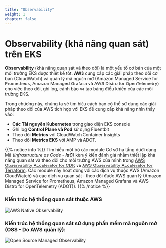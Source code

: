 ```yaml
---
title: "Observability"
weight: 1
chapter: false
---
```


# Observability (khả năng quan sát) trên EKS

**Observability** (khả năng quan sát và theo dõi)  là một yếu tố cơ bản của một môi trường EKS được thiết kế tốt. **AWS** cung cấp các giải pháp theo dõi cơ bản (CloudWatch) và quản lý mã nguồn mở (Amazon Managed Service for Prometheus, Amazon Managed Grafana và AWS Distro for OpenTelemetry) cho việc theo dõi, ghi log, cảnh báo và tạo bảng điều khiển của các môi trường EKS.

Trong chương này, chúng ta sẽ tìm hiểu cách bạn có thể sử dụng các giải pháp theo dõi của AWS tích hợp với EKS để cung cấp khả năng nhìn thấy vào:

- **Các Tài nguyên Kubernetes** trong giao diện EKS console
- Ghi log **Control Plane và Pod** sử dụng Fluentbit
- Theo dõi **Metrics** với CloudWatch Container Insights
- Theo dõi **Metrics EKS** với AMP và ADOT.

{{% notice info %}}
Tìm hiểu một bộ các module Cơ sở hạ tầng dưới dạng Mã _(Infrastructure as Code - **IaC**)_ kèm ý kiến đánh giá nhằm thiết lập khả năng quan sát và theo dõi cho môi trường AWS của mình trong [AWS Observability Accelerator for CDK](https://aws-observability.github.io/cdk-aws-observability-accelerator/) và [AWS Observability Accelerator for Terraform](https://aws-observability.github.io/terraform-aws-observability-accelerator/). Các module này hoạt động với các dịch vụ thuộc AWS (Amazon CloudWatch) và các dịch vụ quan sát - theo dõi được AWS quản lý (Amazon Managed Service for Prometheus, Amazon Managed Grafana và AWS Distro for OpenTelemetry (ADOT)).
{{% /notice %}}

### Kiến trúc hệ thống quan sát thuộc AWS
![AWS Native Observability](/images/home/cloud-native-obs-architecture.webp)

### Kiến trúc hệ thống quan sát sử dụng phần mềm mã nguôn mở (OSS - Do AWS quản lý):
![Open Source Managed Observability ](/images/home/oss-architecture.webp)